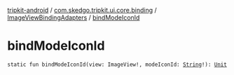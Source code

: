 [tripkit-android](../../index.md) / [com.skedgo.tripkit.ui.core.binding](../index.md) / [ImageViewBindingAdapters](index.md) / [bindModeIconId](./bind-mode-icon-id.md)

# bindModeIconId

`static fun bindModeIconId(view: ImageView!, modeIconId: `[`String`](https://kotlinlang.org/api/latest/jvm/stdlib/kotlin/-string/index.html)`!): `[`Unit`](https://kotlinlang.org/api/latest/jvm/stdlib/kotlin/-unit/index.html)